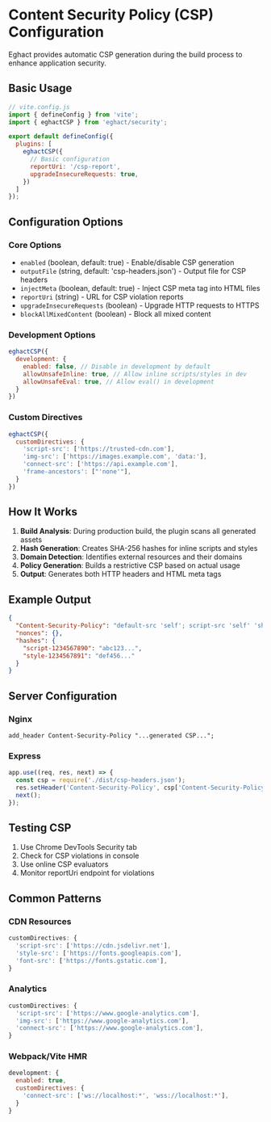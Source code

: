 # Content Security Policy (CSP) Configuration

Eghact provides automatic CSP generation during the build process to enhance application security.

## Basic Usage

```javascript
// vite.config.js
import { defineConfig } from 'vite';
import { eghactCSP } from 'eghact/security';

export default defineConfig({
  plugins: [
    eghactCSP({
      // Basic configuration
      reportUri: '/csp-report',
      upgradeInsecureRequests: true,
    })
  ]
});
```

## Configuration Options

### Core Options

- `enabled` (boolean, default: true) - Enable/disable CSP generation
- `outputFile` (string, default: 'csp-headers.json') - Output file for CSP headers
- `injectMeta` (boolean, default: true) - Inject CSP meta tag into HTML files
- `reportUri` (string) - URL for CSP violation reports
- `upgradeInsecureRequests` (boolean) - Upgrade HTTP requests to HTTPS
- `blockAllMixedContent` (boolean) - Block all mixed content

### Development Options

```javascript
eghactCSP({
  development: {
    enabled: false, // Disable in development by default
    allowUnsafeInline: true, // Allow inline scripts/styles in dev
    allowUnsafeEval: true, // Allow eval() in development
  }
})
```

### Custom Directives

```javascript
eghactCSP({
  customDirectives: {
    'script-src': ['https://trusted-cdn.com'],
    'img-src': ['https://images.example.com', 'data:'],
    'connect-src': ['https://api.example.com'],
    'frame-ancestors': ["'none'"],
  }
})
```

## How It Works

1. **Build Analysis**: During production build, the plugin scans all generated assets
2. **Hash Generation**: Creates SHA-256 hashes for inline scripts and styles
3. **Domain Detection**: Identifies external resources and their domains
4. **Policy Generation**: Builds a restrictive CSP based on actual usage
5. **Output**: Generates both HTTP headers and HTML meta tags

## Example Output

```json
{
  "Content-Security-Policy": "default-src 'self'; script-src 'self' 'sha256-abc123...'; style-src 'self' 'sha256-def456...'; img-src 'self' data: blob:; font-src 'self'; base-uri 'self'; form-action 'self'; frame-ancestors 'none'",
  "nonces": {},
  "hashes": {
    "script-1234567890": "abc123...",
    "style-1234567891": "def456..."
  }
}
```

## Server Configuration

### Nginx
```nginx
add_header Content-Security-Policy "...generated CSP...";
```

### Express
```javascript
app.use((req, res, next) => {
  const csp = require('./dist/csp-headers.json');
  res.setHeader('Content-Security-Policy', csp['Content-Security-Policy']);
  next();
});
```

## Testing CSP

1. Use Chrome DevTools Security tab
2. Check for CSP violations in console
3. Use online CSP evaluators
4. Monitor reportUri endpoint for violations

## Common Patterns

### CDN Resources
```javascript
customDirectives: {
  'script-src': ['https://cdn.jsdelivr.net'],
  'style-src': ['https://fonts.googleapis.com'],
  'font-src': ['https://fonts.gstatic.com'],
}
```

### Analytics
```javascript
customDirectives: {
  'script-src': ['https://www.google-analytics.com'],
  'img-src': ['https://www.google-analytics.com'],
  'connect-src': ['https://www.google-analytics.com'],
}
```

### Webpack/Vite HMR
```javascript
development: {
  enabled: true,
  customDirectives: {
    'connect-src': ['ws://localhost:*', 'wss://localhost:*'],
  }
}
```
